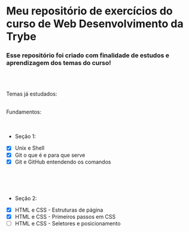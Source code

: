 # Meu repositório de exercícios do curso de Web Desenvolvimento da Trybe


### Esse repositório foi criado com finalidade de estudos e aprendizagem dos temas do curso!
<br>
<br>

Temas já estudados:
<br>
<br>
  
Fundamentos:
<br>
<br>
<br>

- Seção 1:
- [x] Unix e Shell
- [x] Git o que é e para que serve
- [x] Git e GitHub entendendo os comandos
<br>
<br>
<br>

- Seção 2:
- [x] HTML e CSS - Estruturas de página
- [x] HTML e CSS - Primeiros passos em CSS
- [ ] HTML e CSS - Seletores e posicionamento
